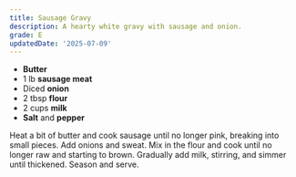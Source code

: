 ```yaml
---
title: Sausage Gravy
description: A hearty white gravy with sausage and onion.
grade: E
updatedDate: '2025-07-09'
---
```

- **Butter**
- 1 lb **sausage meat**
- Diced **onion**
- 2 tbsp **flour**
- 2 cups **milk**
- **Salt** and **pepper**

Heat a bit of butter and cook sausage until no longer pink, breaking into small pieces. Add onions and sweat. Mix in the flour and cook until no longer raw and starting to brown. Gradually add milk, stirring, and simmer until thickened. Season and serve.